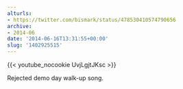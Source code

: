 ```yaml
---
alturls:
- https://twitter.com/bismark/status/478530410574790656
archive:
- 2014-06
date: '2014-06-16T13:31:55+00:00'
slug: '1402925515'
---
```


{{< youtube_nocookie UvjLgjtJKsc >}}

Rejected demo day walk-up song.

